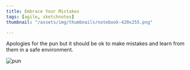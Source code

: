 ```yaml
---
title: Embrace Your Mistakes
tags: [agile, sketchnotes]
thumbnail: "/assets/img/thumbnails/notebook-420x255.png"

---
```


Apologies for the pun but it should be ok to make mistakes and learn from them in a
safe environment.

![pun](/assets/img/posts/embrace-mistakes/embrace-mistakes.png)
